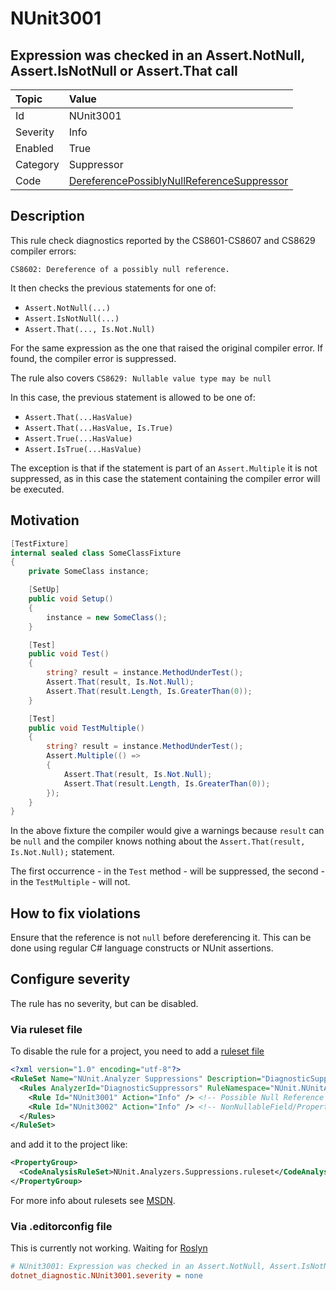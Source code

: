 # NUnit3001

## Expression was checked in an Assert.NotNull, Assert.IsNotNull or Assert.That call

| Topic    | Value
| :--      | :--
| Id       | NUnit3001
| Severity | Info
| Enabled  | True
| Category | Suppressor
| Code     | [DereferencePossiblyNullReferenceSuppressor](https://github.com/nunit/nunit.analyzers/blob/3.6.0/src/nunit.analyzers/DiagnosticSuppressors/DereferencePossiblyNullReferenceSuppressor.cs)

## Description

This rule check diagnostics reported by the CS8601-CS8607 and CS8629 compiler errors:

`CS8602: Dereference of a possibly null reference.`

It then checks the previous statements for one of:

* `Assert.NotNull(...)`
* `Assert.IsNotNull(...)`
* `Assert.That(..., Is.Not.Null)`

For the same expression as the one that raised the original compiler error.
If found, the compiler error is suppressed.

The rule also covers `CS8629: Nullable value type may be null`

In this case, the previous statement is allowed to be one of:

* `Assert.That(...HasValue)`
* `Assert.That(...HasValue, Is.True)`
* `Assert.True(...HasValue)`
* `Assert.IsTrue(...HasValue)`

The exception is that if the statement is part of an `Assert.Multiple`
it is not suppressed, as in this case the statement containing the compiler error will be executed.

## Motivation

```csharp
[TestFixture]
internal sealed class SomeClassFixture
{
    private SomeClass instance;

    [SetUp]
    public void Setup()
    {
        instance = new SomeClass();
    }

    [Test]
    public void Test()
    {
        string? result = instance.MethodUnderTest();
        Assert.That(result, Is.Not.Null);
        Assert.That(result.Length, Is.GreaterThan(0));
    }

    [Test]
    public void TestMultiple()
    {
        string? result = instance.MethodUnderTest();
        Assert.Multiple(() =>
        {
            Assert.That(result, Is.Not.Null);
            Assert.That(result.Length, Is.GreaterThan(0));
        });
    }
}
```

In the above fixture the compiler would give a warnings because `result` can be `null` and the compiler knows nothing
about the `Assert.That(result, Is.Not.Null);` statement.

The first occurrence - in the `Test` method - will be suppressed, the second - in the `TestMultiple` - will not.

## How to fix violations

Ensure that the reference is not `null` before dereferencing it.
This can be done using regular C# language constructs or NUnit assertions.

<!-- start generated config severity -->
## Configure severity

The rule has no severity, but can be disabled.

### Via ruleset file

To disable the rule for a project, you need to add a
[ruleset file](https://github.com/nunit/nunit.analyzers/blob/3.6.0/src/nunit.analyzers/DiagnosticSuppressors/NUnit.Analyzers.Suppressions.ruleset)

```xml
<?xml version="1.0" encoding="utf-8"?>
<RuleSet Name="NUnit.Analyzer Suppressions" Description="DiagnosticSuppression Rules" ToolsVersion="12.0">
  <Rules AnalyzerId="DiagnosticSuppressors" RuleNamespace="NUnit.NUnitAnalyzers">
    <Rule Id="NUnit3001" Action="Info" /> <!-- Possible Null Reference -->
    <Rule Id="NUnit3002" Action="Info" /> <!-- NonNullableField/Property is Uninitialized -->
  </Rules>
</RuleSet>
```

and add it to the project like:

```xml
<PropertyGroup>
  <CodeAnalysisRuleSet>NUnit.Analyzers.Suppressions.ruleset</CodeAnalysisRuleSet>
</PropertyGroup>
```

For more info about rulesets see [MSDN](https://learn.microsoft.com/en-us/visualstudio/code-quality/using-rule-sets-to-group-code-analysis-rules?view=vs-2022).

### Via .editorconfig file

This is currently not working. Waiting for [Roslyn](https://github.com/dotnet/roslyn/issues/49727)

```ini
# NUnit3001: Expression was checked in an Assert.NotNull, Assert.IsNotNull or Assert.That call
dotnet_diagnostic.NUnit3001.severity = none
```
<!-- end generated config severity -->
